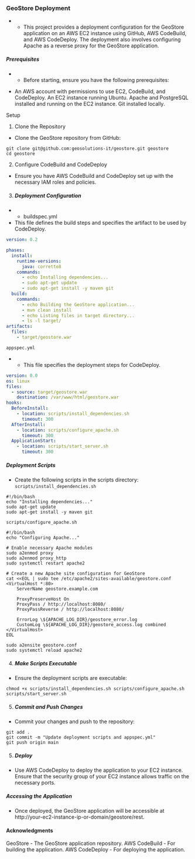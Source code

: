 ### GeoStore Deployment
- * This project provides a deployment configuration for the GeoStore application on an AWS EC2 instance using GitHub, AWS CodeBuild, and AWS CodeDeploy. The deployment also involves configuring Apache as a reverse proxy for the GeoStore application.

##### Prerequisites
- * Before starting, ensure you have the following prerequisites:

- An AWS account with permissions to use EC2, CodeBuild, and CodeDeploy.
An EC2 instance running Ubuntu.
Apache and PostgreSQL installed and running on the EC2 instance.
Git installed locally.

Setup
1. Clone the Repository
- Clone the GeoStore repository from GitHub:
```
git clone git@github.com:geosolutions-it/geostore.git geostore
cd geostore
```
2. Configure CodeBuild and CodeDeploy
- Ensure you have AWS CodeBuild and CodeDeploy set up with the necessary IAM roles and policies.

3. ##### Deployment Configuration
- * buildspec.yml
- This file defines the build steps and specifies the artifact to be used by CodeDeploy.

``` yaml
version: 0.2

phases:
  install:
    runtime-versions:
      java: corretto8
    commands:
      - echo Installing dependencies...
      - sudo apt-get update
      - sudo apt-get install -y maven git
  build:
    commands:
      - echo Building the GeoStore application...
      - mvn clean install
      - echo Listing files in target directory...
      - ls -l target/
artifacts:
  files:
    - target/geostore.war
```
`appspec.yml`
- * This file specifies the deployment steps for CodeDeploy.

```yaml
version: 0.0
os: linux
files:
  - source: target/geostore.war
    destination: /var/www/html/geostore.war
hooks:
  BeforeInstall:
    - location: scripts/install_dependencies.sh
      timeout: 300
  AfterInstall:
    - location: scripts/configure_apache.sh
      timeout: 300
  ApplicationStart:
    - location: scripts/start_server.sh
      timeout: 300
```
##### Deployment Scripts
- Create the following scripts in the scripts directory:
 `scripts/install_dependencies.sh`
```
#!/bin/bash
echo "Installing dependencies..."
sudo apt-get update
sudo apt-get install -y maven git
``` 
`scripts/configure_apache.sh`

```
#!/bin/bash
echo "Configuring Apache..."

# Enable necessary Apache modules
sudo a2enmod proxy
sudo a2enmod proxy_http
sudo systemctl restart apache2

# Create a new Apache site configuration for GeoStore
cat <<EOL | sudo tee /etc/apache2/sites-available/geostore.conf
<VirtualHost *:80>
    ServerName geostore.example.com

    ProxyPreserveHost On
    ProxyPass / http://localhost:8080/
    ProxyPassReverse / http://localhost:8080/

    ErrorLog \${APACHE_LOG_DIR}/geostore_error.log
    CustomLog \${APACHE_LOG_DIR}/geostore_access.log combined
</VirtualHost>
EOL

sudo a2ensite geostore.conf
sudo systemctl reload apache2
```
4. ##### Make Scripts Executable
- Ensure the deployment scripts are executable:
```
chmod +x scripts/install_dependencies.sh scripts/configure_apache.sh scripts/start_server.sh
```
5. ##### Commit and Push Changes
- Commit your changes and push to the repository:
```
git add .
git commit -m "Update deployment scripts and appspec.yml"
git push origin main
```
5. ##### Deploy
- Use AWS CodeDeploy to deploy the application to your EC2 instance. Ensure that the security group of your EC2 instance allows traffic on the necessary ports.

##### Accessing the Application
- Once deployed, the GeoStore application will be accessible at http://your-ec2-instance-ip-or-domain/geostore/rest.

#### Acknowledgments
GeoStore - The GeoStore application repository.
AWS CodeBuild - For building the application.
AWS CodeDeploy - For deploying the application.